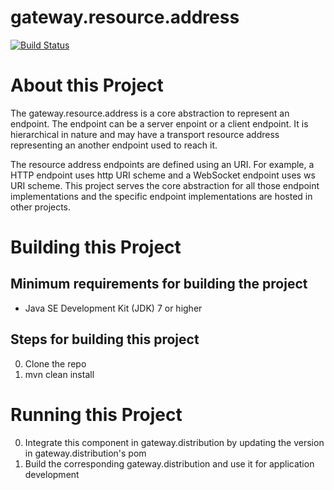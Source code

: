 # gateway.resource.address

[![Build Status][build-status-image]][build-status]

[build-status-image]: https://travis-ci.org/kaazing/gateway.resource.address.svg?branch=develop
[build-status]: https://travis-ci.org/kaazing/gateway.resource.address

# About this Project

The gateway.resource.address is a core abstraction to represent an endpoint. The endpoint can be a server enpoint or a client endpoint.  It is hierarchical in nature and may have a transport resource address representing an another endpoint used to reach it.

The resource address endpoints are defined using an URI. For example, a HTTP endpoint uses http URI scheme and a WebSocket endpoint uses ws URI scheme. This project serves the core abstraction for all those endpoint implementations and the specific endpoint implementations are hosted in other projects.

# Building this Project

## Minimum requirements for building the project
* Java SE Development Kit (JDK) 7 or higher

## Steps for building this project
0. Clone the repo
0. mvn clean install

# Running this Project

0. Integrate this component in gateway.distribution by updating the version in gateway.distribution's pom
0. Build the corresponding gateway.distribution and use it for application development
